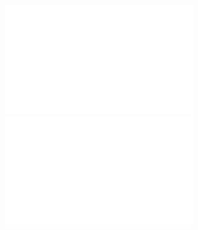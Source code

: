 <a href="https://github.com/jstrieb/github-stats" aling="center">
<img src="https://github.com/eenlpe1/eenlpe1/blob/master/generated/languages.svg#gh-dark-mode-only" />
<img src="https://github.com/eenlpe1/eenlpe1/blob/master/generated/overview.svg#gh-dark-mode-only" />
</a>
